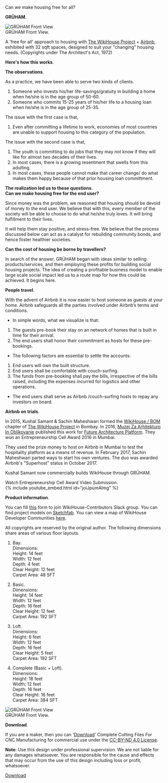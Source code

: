 Can we make housing free for all?

**GRÜHAM**.

![_GRÜHAM Front View_](https://66.media.tumblr.com/e5481b89c70eea291699fd1aa0b2cb07/38963e009a684668-9a/s540x810/35535c7ce385073f3b744383266a6e5de2567424.jpg)  
GRÜHAM Front View.

A 'free for all' approach to housing with <a href="https://www.wikihouse.cc" rel="noopener noreferrer" target="_blank">The&nbsp;WikiHouse&nbsp;Project</a> + <a href="https://www.airbnb.com" rel="noopener noreferrer" target="_blank">Airbnb</a>, exhibited with 32 sqft spaces, designed to suit your "changing" housing needs. (Copyrights under The Architect's Act, 1972)

**Here's how this works**.

**The observations**.

As a practice, we have been able to serve two kinds of clients.

1. Someone who invests his/her life-savings/gratuity in building a home when he/she is in the age group of 50-60.
1. Someone who commits 15-25 years of his/her life to a housing loan when he/she is in the age group of 25-35.

The issue with the first case is that,  
1. Even after committing a lifetime to work, economies of most countries are unable to support housing to this category of the population.

The issue with the second case is that,  
1. The youth is committing to do jobs that they may not know if they will like for almost two decades of their lives.
1. In most cases, there is a growing resentment that swells from this adulting.
1. In most cases, these people cannot make that career change/ do what makes them happy because of that prior housing loan committment.

**The realization led us to these questions**.  
**Can we make housing free for the end user?**

Since money was the problem, we reasoned that housing should be devoid of money to the end user. We believe that with this, every member of the society will be able to choose to do what he/she truly loves. It will bring fulfillment to their lives.

It will help them stay positive, and stress-free. We believe that the process discussed below can act as a catalyst for rebuilding community bonds, and hence foster healthier societies.

**Can the cost of housing be borne by travellers?**

In search of the answer, GRÜHAM began with ideas similar to selling products/services, and then employing these profits for building social housing projects. The idea of creating a profitable business model to enable large scale social impact led us to a route map for how this could be achieved. It begins here.

**People travel**.

With the advent of Airbnb it is now easier to host someone as guests at your home. Airbnb safeguards all the parties involved under Airbnb’s terms and conditions.

- In simple words, what we visualize is that:

1. The guests pre-book their stay on an network of homes that is built in time for their arrival.
1. The end users shall honor their commitment as hosts for these pre-bookings.

- The following factors are essential to settle the accounts:

1. End users will own the built structure.
1. End users shall be comfortable with couch-surfing.
1. The funds from pre-booking shall pay the bills, irrespective of the bills raised, including the expenses incurred for logistics and other operations.

- The end users shall serve as Airbnb /couch-surfing hosts to repay any investors on board.

**Airbnb on trials**.

In 2015, Kushal Samant & Sachin Maheshwari formed the <a href="https://www.sketchfab.com/wikihousebom" rel="noopener noreferrer" target="_blank">WikiHouse / BOM</a> chapter of <a href="https://www.wikihouse.cc/Contributors" rel="noopener noreferrer" target="_blank">The WikiHouse Project</a> in Bombay. In 2016, <a href="http://www.mao.si" rel="noopener noreferrer" target="_blank">Muzej Za Arhitekturo In Oblikovanje</a> published this work for <a href="https://futurearchitectureplatform.org/projects/8e8af477-4aea-431b-a69f-74cd05862eac" rel="noopener noreferrer" target="_blank">Future Architecture Platform</a>. They won an Entrepreneurship Cell Award 2016 in Mumbai.

They used the prize money to host on Airbnb in Mumbai to test the hospitality platform as a means of revenue. In February 2017, Sachin Maheshwari parted ways to start his own ventures. The duo was awarded Airbnb's "Superhost” status in October 2017.

Kushal Samant now commercially builds WikiHouse through GRÜHAM.

Watch Entrepreneurship Cell Award Video Submission.  
{% include youtube_embed.html id="joiJpumAlmg" %}

**Product information**.

You can fill <a href="https://opensystemslab.typeform.com/to/OHv4SE" rel="noopener noreferrer" target="_blank">this</a> form to join WikiHouse-Contributors Slack group. You can find project models on <a href="https://www.sketchfab.com/wikihousebom" rel="noopener noreferrer" target="_blank">Sketchfab</a>. You can view a map of WikiHouse Developer Communities <a href="https://kushalsamant.github.io/gruham/projects/wikihouse_map.html">here</a>.

All copyrights are reserved by the original author. The following dimensions share areas of various floor layouts.

1. Bay.  
Dimensions:  
Height: 14 feet  
Width: 12 feet  
Depth: 4 feet  
Clear Height: 12 feet  
Carpet Area: 48 SFT

1. Basic.  
Dimensions:  
Height: 14 feet  
Width: 12 feet  
Depth: 16 feet  
Clear Height: 12 feet  
Carpet Area: 192 SFT

1. Loft.  
Dimensions:  
Height: 6 feet  
Width: 12 feet  
Depth: 16 feet  
Clear Height: 5 feet  
Carpet Area: 192 SFT

1. Complete (Basic + Loft).  
Dimensions:  
Height: 18 feet  
Width: 12 feet  
Depth: 16 feet  
Clear Height: 16 feet  
Carpet Area: 384 SFT

![_GRÜHAM Front View_](https://66.media.tumblr.com/e5481b89c70eea291699fd1aa0b2cb07/38963e009a684668-9a/s540x810/35535c7ce385073f3b744383266a6e5de2567424.jpg)  
GRÜHAM Front View.

**Download**.

If you are a maker, then you can '<a href="https://www.sketchfab.com/wikihousebom" rel="noopener noreferrer" target="_blank">Download</a>' Complete Cutting Files For CNC Manufacturing for commercial use under the <a href="https://creativecommons.org/licenses/by-nd/4.0/legalcode" rel="noopener noreferrer" target="_blank">CC-BY-ND 4.0 License</a>.

**Note**: Use this design under professional supervision. We are not liable for any damages whatsoever. You are responsible for the cause and effects that may occur from the use of this design including loss or profit, whatsoever.

<div class="roadmap-spacer-1"></div>

<p>
<a class="btn" href="https://www.sketchfab.com/wikihousebom" rel="noopener noreferrer" target="_blank">Download</a><br>
</p>

<div class="roadmap-spacer-2"></div>
